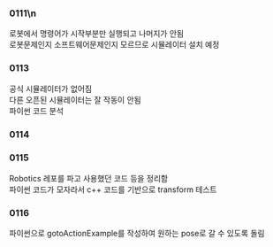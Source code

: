### 0111\n
 로봇에서 명령어가 시작부분만 실행되고 나머지가 안됨  
 로봇문제인지 소프트웨어문제인지 모르므로 시뮬레이터 설치 예정
### 0113 
 공식 시뮬레이터가 없어짐  
 다른 오픈된 시뮬레이터는 잘 작동이 안됨  
 파이썬 코드 분석
### 0114

### 0115
 Robotics 레포를 파고 사용했던 코드 등을 정리함  
 파이썬 코드가 모자라서 c++ 코드를 기반으로 transform 테스트  
### 0116
 파이썬으로 gotoActionExample를 작성하여 원하는 pose로 갈 수 있도록 돌림
